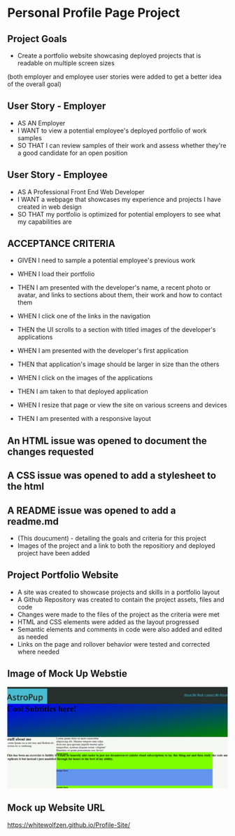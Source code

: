 # Personal Profile Page Project

## Project Goals

- Create a portfolio website showcasing deployed projects that is readable on multiple screen sizes

(both employer and employee user stories were added to get a better idea of the overall goal)

## User Story - Employer

- AS AN Employer
- I WANT to view a potential employee's deployed portfolio of work samples
- SO THAT I can review samples of their work and assess whether they're a good candidate for an open position

## User Story - Employee

- AS A Professional Front End Web Developer
- I WANT a webpage that showcases my experience and projects I have created in web design
- SO THAT my portfolio is optimized for potential employers to see what my capabilities are

## ACCEPTANCE CRITERIA

- GIVEN I need to sample a potential employee's previous work
- WHEN I load their portfolio
- THEN I am presented with the developer's name, a recent photo or avatar, and links to sections about them, their
  work and how to contact them

- WHEN I click one of the links in the navigation
- THEN the UI scrolls to a section with titled images of the developer's applications
- WHEN I am presented with the developer's first application
- THEN that application's image should be larger in size than the others
- WHEN I click on the images of the applications
- THEN I am taken to that deployed application
- WHEN I resize that page or view the site on various screens and devices
- THEN I am presented with a responsive layout

## An HTML issue was opened to document the changes requested

## A CSS issue was opened to add a stylesheet to the html

## A README issue was opened to add a readme.md

- (This doucument) - detailing the goals and criteria for this project
- Images of the project and a link to both the repositiory and deployed project have been added

## Project Portfolio Website

- A site was created to showcase projects and skills in a portfolio layout
- A Github Repository was created to contain the project assets, files and code
- Changes were made to the files of the project as the criteria were met
- HTML and CSS elements were added as the layout progressed
- Semantic elements and comments in code were also added and edited as needed
- Links on the page and rollover behavior were tested and corrected where needed

## Image of Mock Up Webstie

![Profile Website Needs Work](image1.png)

## Mock up Website URL

https://whitewolfzen.github.io/Profile-Site/
